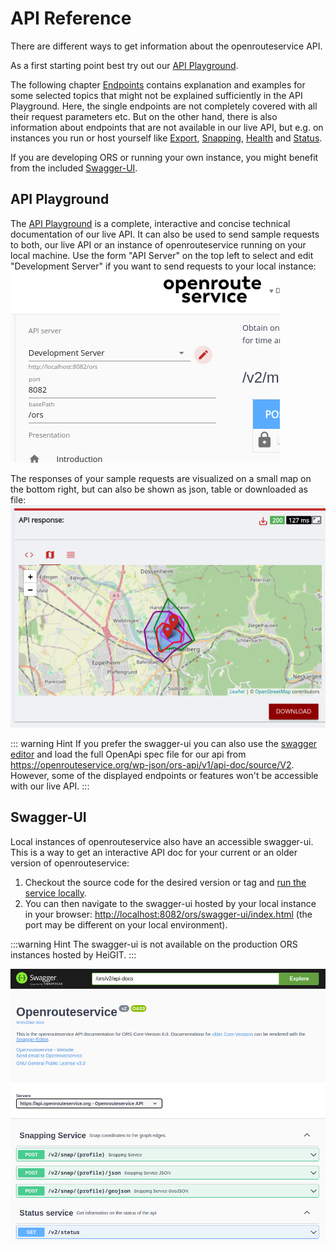 # API Reference

There are different ways to get information about the openrouteservice API.

As a first starting point best try out our [API Playground](#api-playground).

The following chapter [Endpoints](endpoints/) contains explanation and examples for some selected topics that might not
be explained sufficiently in the API Playground.
Here, the single endpoints are not completely covered with all their request parameters etc.
But on the other hand, there is also information about endpoints that are not available in our live API,
but e.g. on instances you run or host yourself like [Export](endpoints/export/index.md), [Snapping](endpoints/snapping/index.md), [Health](endpoints/health/index.md) and [Status](endpoints/status/index.md).

If you are developing ORS or running your own instance, you might benefit from the included [Swagger-UI](#swagger-ui).

## API Playground

The [API Playground](https://openrouteservice.org/dev/#/api-docs/directions_service) is a complete, interactive and concise technical documentation of our live API. 
It can also be used to send sample requests to both, our live API or an instance of openrouteservice running on your local machine. 
Use the form "API Server" on the top left to select and edit "Development Server" if you want to send requests to your local instance:
![](../public/playground-select-server.png)

The responses of your sample requests are visualized on a small map on the bottom right, 
but can also be shown as json, table or downloaded as file:
![](../public/playground-map.png)

::: warning Hint
If you prefer the swagger-ui you can also use the [swagger editor](https://editor-next.swagger.io/) and load
the full OpenApi spec file for our api from https://openrouteservice.org/wp-json/ors-api/v1/api-doc/source/V2.
However, some of the displayed endpoints or features won't be accessible with our live API.
:::

## Swagger-UI

Local instances of openrouteservice also have an accessible swagger-ui. 
This is a way to get an interactive API doc for your current or an older version of openrouteservice:  
1. Checkout the source code for the desired version or tag and [run the service locally](../run-instance/installation/).
2. You can then navigate to the swagger-ui hosted by your local instance in your browser: [http://localhost:8082/ors/swagger-ui/index.html](http://localhost:8082/ors/swagger-ui/index.html)
(the port may be different on your local environment).

:::warning Hint
The swagger-ui is not available on the production ORS instances hosted by HeiGIT.
:::

![](../public/swagger-ui.png)
